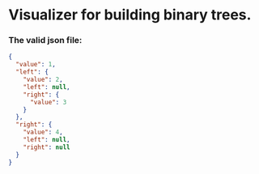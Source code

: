 # Visualizer for building binary trees.

<h3>The valid json file:</h3>

```json
{
  "value": 1,
  "left": {
    "value": 2,
    "left": null,
    "right": {
      "value": 3
    }
  },
  "right": {
    "value": 4,
    "left": null,
    "right": null
  }
}